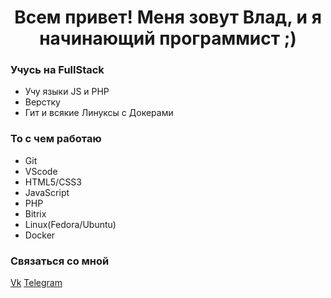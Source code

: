 <h1 align="center">Всем привет! Меня зовут Влад, и я начинающий программист ;)</h1>

### Учусь на FullStack
- Учу языки JS и PHP
- Верстку
- Гит и всякие Линуксы с Докерами

### То с чем работаю
* Git
* VScode
* HTML5/CSS3
* JavaScript
* PHP
* Bitrix
* Linux(Fedora/Ubuntu)
* Docker

### Связаться со мной

[Vk](https://vk.com/cheremnovvladislav)
[Telegram](https://t.me/Vladislav_Cheremnov)
